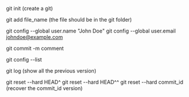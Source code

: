 git init (create a git)

git add file_name (the file should be in the git folder)

git config --global user.name "John Doe"
git config --global user.email johndoe@example.com

git commit -m comment

git config --list

git log (show all the previous version)

git reset --hard HEAD^ 
git reset --hard HEAD^^
git reset --hard commit_id (recover the commit_id version)

